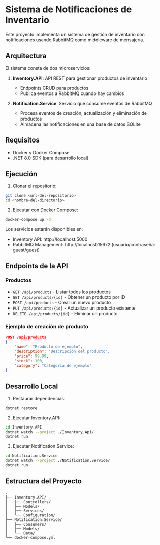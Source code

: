 # Sistema de Notificaciones de Inventario

Este proyecto implementa un sistema de gestión de inventario con notificaciones usando RabbitMQ como middleware de mensajería.

## Arquitectura

El sistema consta de dos microservicios:

1. **Inventory.API**: API REST para gestionar productos de inventario
   - Endpoints CRUD para productos
   - Publica eventos a RabbitMQ cuando hay cambios

2. **Notification.Service**: Servicio que consume eventos de RabbitMQ
   - Procesa eventos de creación, actualización y eliminación de productos
   - Almacena las notificaciones en una base de datos SQLite

## Requisitos

- Docker y Docker Compose
- .NET 8.0 SDK (para desarrollo local)

## Ejecución

1. Clonar el repositorio:
```bash
git clone <url-del-repositorio>
cd <nombre-del-directorio>
```

2. Ejecutar con Docker Compose:
```bash
docker-compose up -d
```

Los servicios estarán disponibles en:
- Inventory API: http://localhost:5000
- RabbitMQ Management: http://localhost:15672 (usuario/contraseña: guest/guest)

## Endpoints de la API

### Productos

- `GET /api/products` - Listar todos los productos
- `GET /api/products/{id}` - Obtener un producto por ID
- `POST /api/products` - Crear un nuevo producto
- `PUT /api/products/{id}` - Actualizar un producto existente
- `DELETE /api/products/{id}` - Eliminar un producto

### Ejemplo de creación de producto

```json
POST /api/products
{
    "name": "Producto de ejemplo",
    "description": "Descripción del producto",
    "price": 99.99,
    "stock": 100,
    "category": "Categoría de ejemplo"
}
```

## Desarrollo Local

1. Restaurar dependencias:
```bash
dotnet restore
```

2. Ejecutar Inventory.API:
```bash
cd Inventory.API
dotnet watch --project ./Inventory.Api/
dotnet run
```

3. Ejecutar Notification.Service:
```bash
cd Notification.Service
dotnet watch --project ./Notification.Service/
dotnet run
```

## Estructura del Proyecto

```
.
├── Inventory.API/
│   ├── Controllers/
│   ├── Models/
│   ├── Services/
│   └── Configuration/
├── Notification.Service/
│   ├── Consumers/
│   ├── Models/
│   └── Data/
└── docker-compose.yml
``` 
